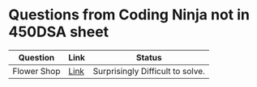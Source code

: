 # Questions from Coding Ninja not in 450DSA sheet

| Question         | Link     | Status |
|--------------|-----------|------------|
| Flower Shop | [Link](https://www.codingninjas.com/studio/problems/flower-shop_625694?leftPanelTab=1 )     | Surprisingly Difficult to solve.  |